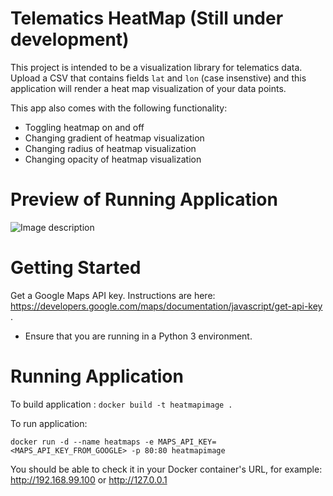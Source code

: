 # Telematics HeatMap (Still under development)
This project is intended to be a visualization library for telematics data. Upload a CSV that contains fields `lat` and `lon` (case insenstive) and this application will render a heat map visualization of your data points. 

This app also comes with the following functionality:
- Toggling heatmap on and off
- Changing gradient of heatmap visualization
- Changing radius of heatmap visualization
- Changing opacity of heatmap visualization

# Preview of Running Application

![Image description](sample.png)

# Getting Started

Get a Google Maps API key. Instructions are here: https://developers.google.com/maps/documentation/javascript/get-api-key .

* Ensure that you are running in a Python 3 environment.

# Running Application 

To build application : `docker build -t heatmapimage .`

To run application: 

`docker run -d --name heatmaps -e MAPS_API_KEY=<MAPS_API_KEY_FROM_GOOGLE> -p 80:80 heatmapimage`

You should be able to check it in your Docker container's URL, for example: http://192.168.99.100 or http://127.0.0.1

